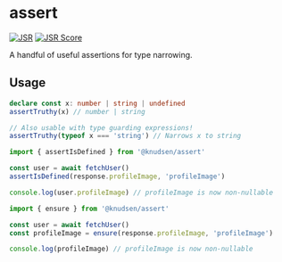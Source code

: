 # assert

[![JSR](https://jsr.io/badges/@knudsen/assert)](https://jsr.io/@knudsen/assert)
[![JSR Score](https://jsr.io/badges/@knudsen/assert/score)](https://jsr.io/@knudsen/assert)

A handful of useful assertions for type narrowing.

## Usage

```ts
declare const x: number | string | undefined
assertTruthy(x) // number | string

// Also usable with type guarding expressions!
assertTruthy(typeof x === 'string') // Narrows x to string
```

```ts
import { assertIsDefined } from '@knudsen/assert'

const user = await fetchUser()
assertIsDefined(response.profileImage, 'profileImage')

console.log(user.profileImage) // profileImage is now non-nullable
```

```ts
import { ensure } from '@knudsen/assert'

const user = await fetchUser()
const profileImage = ensure(response.profileImage, 'profileImage')

console.log(profileImage) // profileImage is now non-nullable
```
